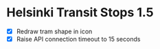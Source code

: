 Helsinki Transit Stops 1.5
==========================

* [x] Redraw tram shape in icon
* [x] Raise API connection timeout to 15 seconds
